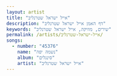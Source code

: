 ```yaml
---
layout: artist
title: "אייל ישראל שטרנליב"
description: "דף האמן אייל ישראל שטרנליב"
keywords: "שירים, מוזיקה, אייל ישראל שטרנליב"
permalink: /artists/אייל-ישראל-שטרנליב/
songs:
  - number: "45376"
    name: "נשמה יפה"
    album: "סינגלים"
    artist: "אייל ישראל שטרנליב"
---
```

